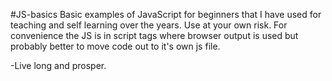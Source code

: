 #JS-basics
Basic examples of JavaScript for beginners that I have used for teaching and self learning over the years. Use at your own risk. For convenience the JS is in script tags where browser output is used but probably better to move code out to it's own js file.

-Live long and prosper.
